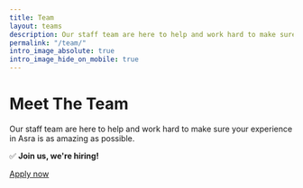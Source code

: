 ```yaml
---
title: Team
layout: teams
description: Our staff team are here to help and work hard to make sure your experience using Asra is as amazing as possible.
permalink: "/team/"
intro_image_absolute: true
intro_image_hide_on_mobile: true
---
```


# Meet The Team

Our staff team are here to help and work hard to make sure your experience in Asra is as amazing as possible.


✅ **Join us, we're hiring!**

[Apply now](https://forms.gle/A6BL4zZXwR9rNnsJA)

